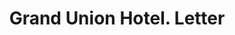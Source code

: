 ---
doi: 10.7916/D8TB2K15
date_other: '1881'
date_other_textual: '1881'
form: correspondence
genre:
- Letters (correspondence)
name:
- Grand Union Hotel
object_in_context_url: https://biggert.cul.columbia.edu/items/view/ave_biggert_01011
subject_hierarchical_geographic:
- New York, New York, United States
subject_name:
- Grand Union Hotel
title: Grand Union Hotel. Letter
sort_title: Grand Union Hotel. Letter
call_number: ave_biggert_01011
coordinates:
- 40.71277777777778,-74.00583333333333
pid: ave_biggert_01011
identifiers: ave_biggert_01011
permalink: /biggert/ave_biggert_01011/
layout: iiif-image-page
---
